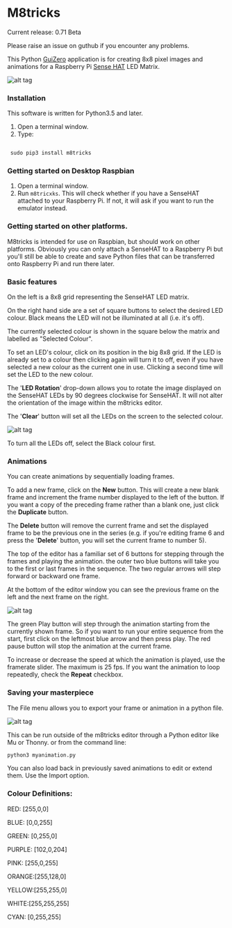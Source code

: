# M8tricks

Current release: 0.71 Beta

Please raise an issue on guthub if you encounter any problems.

This Python [GuiZero](https://lawsie.github.io/guizero/) application is for creating 8x8 pixel images and animations for a Raspberry Pi [Sense HAT](https://www.raspberrypi.org/blog/buy-the-sense-hat-as-seen-in-space/) LED Matrix.

![alt tag](https://raw.githubusercontent.com/topshed/m8tricks/master/readme_images/m8tricks1.png)


### Installation

This software is written for Python3.5 and later.

1. Open a terminal window.
2. Type:

```Python

 sudo pip3 install m8tricks

 ```

### Getting started on Desktop Raspbian

1. Open a terminal window.
2. Run `m8tricxks`. This will check whether if you have a SenseHAT attached to your Raspberry Pi. If not, it will ask if you want to run the emulator instead.

### Getting started on other platforms.

M8tricks is intended for use on Raspbian, but should work on other platforms. Obviously you can only attach a SenseHAT to a Raspberry Pi but you'll still be able to create and save Python files that can be transferred onto Raspberry Pi and run there later.


### Basic features

On the left is a 8x8 grid representing the SenseHAT LED matrix.

On the right hand side are a set of square buttons to select the desired LED colour. Black means the LED will not be illuminated at all (i.e. it's off).

The currently selected colour is shown in the square below the matrix and labelled as "Selected Colour".

To set an LED's colour, click on its position in the big 8x8 grid. If the LED is already set to a colour then clicking again will turn it to off, even if you have selected a new colour as the current one in use. Clicking a second time will set the LED to the new colour.

The '**LED Rotation**' drop-down allows you to rotate the image displayed on the SenseHAT LEDs by 90 degrees clockwise for SenseHAT. It will not alter the orientation of the image within the m8tricks editor.

The '**Clear**' button will set all the LEDs on the screen to the selected colour.

![alt tag](https://raw.githubusercontent.com/topshed/m8tricks/master/readme_images/m8tricks3.png)

To turn all the LEDs off, select the Black colour first.

### Animations

You can create animations by sequentially loading frames.

To add a new frame, click on the **New** button. This will create a new blank frame and increment the frame number displayed to the left of the button. If you want a copy of the preceding frame rather than a blank one, just click the **Duplicate**  button.

The **Delete** button will remove the current frame and set the displayed frame to be the previous one in the series (e.g. if you're editing frame 6 and press the '**Delete**' button, you will set the current frame to number 5).

The top of the editor has a familiar set of 6 buttons for stepping through the frames and playing the animation. the outer two blue buttons will take you to the first or last frames in the sequence.  The two regular arrows will step forward or backward one frame.

At the bottom of the editor window you can see the previous frame on the left and the next frame on the right.

![alt tag](https://raw.githubusercontent.com/topshed/m8tricks/master/readme_images/m8tricks2.png)

The green Play button will step through the animation starting from the currently shown frame. So if you want to run your entire sequence from the start, first click on the leftmost blue arrow and then press play. The red pause button will stop the animation at the current frame.

To increase or decrease the speed at which the animation is played, use the framerate slider. The maximum is 25 fps. If you want the animation to loop repeatedly, check the **Repeat** checkbox.

### Saving your masterpiece

The File menu allows you to export your frame or animation in a python file.

![alt tag](https://raw.githubusercontent.com/topshed/m8tricks/master/readme_images/m8tricks4.png)

This can be run outside of the m8tricks editor through a Python editor like Mu or Thonny. or from the command line:

```python
python3 myanimation.py
```

You can also load back in previously saved animations to edit or extend them. Use the Import option.


### Colour Definitions:

RED: [255,0,0]

BLUE: [0,0,255]

GREEN: [0,255,0]

PURPLE: [102,0,204]

PINK: [255,0,255]

ORANGE:[255,128,0]

YELLOW:[255,255,0]

WHITE:[255,255,255]

CYAN: [0,255,255]
